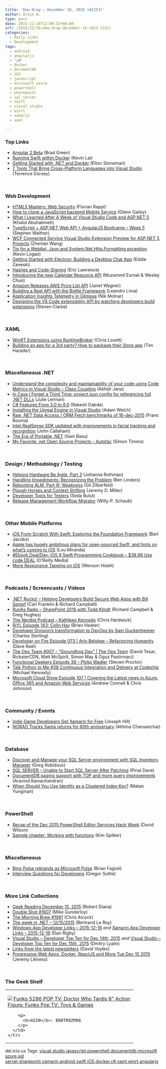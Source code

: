 ```yaml
---
title: 'Dew Drop – December 16, 2015 (#2153)'
author: Alvin A.
type: post
date: 2015-12-16T13:09:53+00:00
url: /2015/12/16/dew-drop-december-16-2015-2153/
categories:
  - Daily Links
  - Development
tags:
  - android
  - angularjs
  - 'c#'
  - docker
  - documentdb
  - iOS
  - javascript
  - microsoft azure
  - powershell
  - sharepoint
  - sql server
  - swift
  - visual studio
  - winrt
  - xamarin
  - xaml

---
```

### <a name="top"></a>Top Links

  * <a href="http://angularjs.blogspot.com/2015/12/angular-2-beta.html" target="_blank">Angular 2 Beta</a> (Brad Green)
  * <a href="https://developer.ibm.com/swift/2015/12/15/running-swift-within-docker/" target="_blank">Running Swift within Docker</a> (Kevin Lai)
  * <a href="https://blogs.msdn.microsoft.com/mvpawardprogram/2015/12/15/getting-started-with-net-and-docker/" target="_blank">Getting Started with .NET and Docker</a> (Elton Stoneman)
  * <a href="https://visualstudiomagazine.com/articles/2015/12/01/7-tools.aspx" target="_blank">7 Tools That Bring Cross-Platform Languages into Visual Studio</a> (Terrence Dorsey)

&nbsp;

### <a name="web"></a>Web Development

  * <a href="http://code.tutsplus.com/tutorials/html5-mastery-web-security--cms-24846" target="_blank">HTML5 Mastery: Web Security</a> (Florian Rappl)
  * <a href="http://blogs.msdn.com/b/writingdata_services/archive/2015/12/15/how-to-clone-a-javascript-backend-mobile-service.aspx?WT.mc_id=DX_MVP4025064" target="_blank">How to clone a JavaScript backend Mobile Service</a> (Glenn Gailey)
  * <a href="http://www.khalidabuhakmeh.com/what-i-learned-after-a-week-of-visual-studio-code-and-asp-net-5" target="_blank">What I Learned After A Week of Visual Studio Code and ASP.NET 5</a> (Khalid Abuhakmeh)
  * <a href="http://feedproxy.google.com/~r/StephenWalther/~3/e8KjLw4MPFg/typescript-asp-net-web-api-angularjs-bootcamp-week-5" target="_blank">TypeScript + ASP.NET Web API + AngularJS Bootcamp – Week 5</a> (Stephen Walther)
  * <a href="http://blogs.msdn.com/b/webdev/archive/2015/12/15/wcf-connected-service-visual-studio-extension-preview-for-asp-net-5-projects.aspx?WT.mc_id=DX_MVP4025064" target="_blank">WCF Connected Service Visual Studio Extension Preview for ASP.NET 5 Projects</a> (Zhenlan Wang)
  * <a href="http://feedproxy.google.com/~r/geekswithblogs/~3/7hK15qmh8CU/tip-for-a-webapi-json-and-system.net.http.formatting-exception.aspx" target="_blank">Tip for a WebApi, Json and System.Net.Http.Formatting exception</a> (Kevin Logan)
  * <a href="http://twilioinc.wpengine.com/2015/12/getting-started-with-electron-building-a-desktop-chat-app.html" target="_blank">Getting Started with Electron: Building a Desktop Chat App</a> (Eddie Zaneski)
  * <a href="http://textslashplain.com/2015/12/15/hashes-and-code-signing/" target="_blank">Hashes and Code-Signing</a> (Eric Lawrence)
  * <a href="http://feedproxy.google.com/~r/GDBcode/~3/yErcqLlRjX0/introducing-new-calendar-resource-api.html" target="_blank">Introducing the new Calendar Resource API</a> (Muzammil Esmail & Wesley Chun)
  * <a href="http://feedproxy.google.com/~r/ProgrammableWeb/~3/zrZYM6VZ02I/15" target="_blank">Amazon Releases AWS Price List API</a> (Janet Wagner)
  * <a href="http://www.toptal.com/bottle/building-a-rest-api-with-bottle-framework" target="_blank">Building a Rest API with the Bottle Framework</a> (Leandro Lima)
  * <a href="http://feeds.getglimpse.com/~r/getglimpse/~3/FEAG_2jc0K4/" target="_blank">Application Insights Telemetry in Glimpse</a> (Nik Molnar)
  * <a href="http://blogs.msdn.com/b/vscode/archive/2015/12/15/designing-the-vs-code-extensibility-api-by-watching-developers-build-extensions.aspx?WT.mc_id=DX_MVP4025064" target="_blank">Designing the VS Code extensibility API by watching developers build extensions</a> (Steven Clarke)

&nbsp;

### <a name="silverlight"></a>XAML

  * <a href="http://www.lovettsoftware.com/LovettSoftware/post/2015/12/15/WinRT-Service-Sample.aspx" target="_blank">WinRT Extensions using RuntimeBroker</a> (Chris Lovett)
  * <a href="https://blogs.windows.com/buildingapps/2015/12/15/building-an-app-for-a-3rd-party-how-to-package-their-store-app/?WT.mc_id=DX_MVP4025064" target="_blank">Building an app for a 3rd party? How to package their Store app</a> (Tim Harader)

&nbsp;

### <a name="dotnet"></a>Miscellaneous .NET

  * <a href="http://dailydotnettips.com/2015/12/15/understand-the-complexity-and-maintainability-of-your-code-using-code-metrics-in-visual-studio-class-coupling/" target="_blank">Understand the complexity and maintainability of your code using Code Metrics in Visual Studio – Class Coupling</a> (Abhijit Jana)
  * <a href="http://thedatafarm.com/asp-net/in-case-i-forget-a-third-time-project-json-config-for-referencing-full-net-dlls/" target="_blank">In Case I Forget a Third Time: project.json config for referencing full .NET DLLs</a> (Julie Lerman)
  * <a href="http://www.c-sharpcorner.com/UploadFile/a53a38/C-Sharp-features-from-3-0-to-6-0/" target="_blank">C# Features From 3.0 to 6.0</a> (Rakesh Dabde)
  * <a href="http://blogs.msdn.com/b/visualstudio/archive/2015/12/15/installing-the-unreal-engine-in-visual-studio.aspx?WT.mc_id=DX_MVP4025064" target="_blank">Installing the Unreal Engine in Visual Studio</a> (Adam Welch)
  * <a href="http://feedproxy.google.com/~r/FransBouma/~3/2jQxUQ3K_oA/raw-net-data-access-orm-fetch-benchmarks-of-16-dec-2015" target="_blank">Raw .NET Data Access / ORM Fetch benchmarks of 16-dec-2015</a> (Frans Bouma)
  * <a href="http://feedproxy.google.com/~r/wmexperts/~3/-PPO3ryVvBg/story01.htm" target="_blank">Intel RealSense SDK updated with improvements in facial tracking and recognition</a> (John Callaham)
  * <a href="http://developer.telerik.com/featured/the-era-of-portable-net/" target="_blank">The Era of Portable .NET</a> (Sam Basu)
  * <a href="http://feedproxy.google.com/~r/CanDevs/~3/vM_fw3tcbF4/my-favorite-net-open-source-projects-autofac.aspx" target="_blank">My Favorite .net Open Source Projects – Autofac</a> (Simon Timms)

&nbsp;

### <a name="design"></a>Design / Methodology / Testing

  * <a href="http://feedproxy.google.com/~r/ManagingProductDevelopment/~3/nPyze7UgiIc/" target="_blank">Helping Hardware Be Agile, Part 3</a> (Johanna Rothman)
  * <a href="http://www.benlinders.com/2015/handling-impediments-recognizing-problem/" target="_blank">Handling Impediments: Recognizing the Problem</a> (Ben Linders)
  * <a href="http://feedproxy.google.com/~r/gilzilberfeld/~3/QoO0kI_PlCY/rebooting-alm-part-iii-weakness.html" target="_blank">Rebooting ALM, Part III: Weakness</a> (Gil Zilberfeld)
  * <a href="http://jeremydmiller.com/2015/12/15/plough-horses-and-context-shifting/" target="_blank">Plough Horses and Context Shifting</a> (Jeremy D. Miller)
  * <a href="http://blog.scottlogic.com/2015/12/16/devTools.html" target="_blank">Developer Tools for Testers</a> (Seda Bulut)
  * <a href="http://blogs.msdn.com/b/visualstudioalm/archive/2015/12/15/release-management-workflow-migrator.aspx?WT.mc_id=DX_MVP4025064" target="_blank">Release Management Workflow Migrator</a> (Willy-P. Schaub)

&nbsp;

### <a name="mobile"></a>Other Mobile Platforms

  * <a href="http://code.tutsplus.com/tutorials/ios-from-scratch-with-swift-exploring-the-foundation-framework--cms-25155" target="_blank">iOS From Scratch With Swift: Exploring the Foundation Framework</a> (Bart Jacobs)
  * <a href="http://loumiranda.com/2015/12/15/apple-has-hugely-ambitious-plans-for-open-sourced-swift-and-hints-on-whats-coming-to-ios/" target="_blank">Apple has hugely ambitious plans for open-sourced Swift, and hints on what’s coming to iOS</a> (Lou Miranda)
  * <a href="http://feedproxy.google.com/~r/oreilly/news/~3/rRYcVuw2MjM/0636920044338.do" target="_blank">#Ebook Deal/Day: iOS 9 Swift Programming Cookbook &#8211; $38.99 Use code DEAL</a> (O&#8217;Reilly Media)
  * <a href="https://webkit.org/blog/5610/more-responsive-tapping-on-ios/" target="_blank">More Responsive Tapping on iOS</a> (Wenson Hsieh)

&nbsp;

### <a name="podcasts"></a>Podcasts / Screencasts / Videos

  * <a href="http://www.dotnetrocks.com/default.aspx?ShowNum=1231" target="_blank">.NET Rocks! &#8211; Helping Developers Build Secure Web Apps with Bill Sempf</a> (Carl Franklin & Richard Campbell)
  * <a href="http://feedproxy.google.com/~r/RunaAsRadioWma/~3/n9ttv3j_y6k/default.aspx" target="_blank">RunAs Radio &#8211; SharePoint 2016 with Todd Klindt</a> (Richard Campbell & Greg Hughes)
  * <a href="http://nerdist.libsyn.com/kathleen-kennedy" target="_blank">The Nerdist Podcast &#8211; Kathleen Kennedy</a> (Chris Hardwick)
  * <a href="http://riyl.podbean.com/e/episode-143-colin-hay/" target="_blank">RiYL Episode 143: Colin Hay</a> (Brian Heater)
  * <a href="http://blogs.msdn.com/b/visualstudioalm/archive/2015/12/15/developer-division-s-transformation-to-devops-by-sam-guckenheimer.aspx?WT.mc_id=DX_MVP4025064" target="_blank">Developer Division’s transformation to DevOps by Sam Guckenheimer</a> (Charles Sterling)
  * <a href="http://feedproxy.google.com/~r/developeronfire/~3/LIEISyqFiA8/arlo-belshee-refactoring-humanity" target="_blank">Developer on Fire Episode 073 | Arlo Belshee &#8211; Refactoring Humanity</a> (Dave Rael)
  * <a href="https://channel9.msdn.com/Shows/The-Ops-Team/The-Ops-Team-007-Groundhog-Day?WT.mc_id=DX_MVP4025064" target="_blank">The Ops Team #007 &#8211; &#8220;Groundhog Day&#8221; | The Ops Team</a> (David Tesar, RicksterCDN, Matt McSpirit, Simon May & Oguz Pastirmaci)
  * <a href="http://www.functionalgeekery.com/functional-geekery-episode-39-philip-wadler/" target="_blank">Functional Geekery Episode 39 – Philip Wadler</a> (Steven Proctor)
  * <a href="http://talkpython.fm/episodes/show/38" target="_blank">Talk Python to Me #38 Continuous Integration and Delivery at Codeship</a> (Michael Kennedy)
  * <a href="http://feeds.microsoftcloudshow.com/~r/microsoftcloudshowepisodes/~3/1ZNaYvzdPss/107-covering-the-latest-news-in-azure-office-365-and-amazon-web-services" target="_blank">Microsoft Cloud Show Episode 107 | Covering the Latest news in Azure, Office 365 and Amazon Web Services</a> (Andrew Connell & Chris Johnson)

&nbsp;

### <a name="events"></a>Community / Events

  * <a href="https://blog.xamarin.com/indie-game-developers-get-xamarin-for-free/" target="_blank">Indie Game Developers Get Xamarin for Free</a> (Joseph Hill)
  * <a href="http://blogs.microsoft.com/firehose/2015/12/15/norad-tracks-santa-returns-for-60th-anniversary/" target="_blank">NORAD Tracks Santa returns for 60th anniversary</a> (Athima Chansanchai)

&nbsp;

### <a name="sql"></a>Database

  * <a href="http://feedproxy.google.com/~r/MSSQLTips-LatestSqlServerTips/~3/rhD5KBD7Ixs/tip.asp" target="_blank">Discover and Manage your SQL Server environment with SQL Inventory Manager</a> (Greg Robidoux)
  * <a href="http://blog.sqlauthority.com/2015/12/16/sql-server-unable-to-start-sql-server-after-patching/" target="_blank">SQL SERVER – Unable to Start SQL Server After Patching</a> (Pinal Dave)
  * <a href="https://azure.microsoft.com/blog/documentdb-paging-support-with-top-and-more-query-improvements/" target="_blank">DocumentDB paging support with TOP and more query improvements</a> (Aravind Ramachandran)
  * <a href="http://www.madeiradata.com/use-identity-clustered-index-key/" target="_blank">When Should You Use Identity as a Clustered Index Key?</a> (Matan Yungman)

&nbsp;

### <a name="ps"></a>PowerShell

  * <a href="http://powershell.org/wp/2015/12/15/recap-of-the-dec-2015-powershell-editor-services-hack-week/" target="_blank">Recap of the Dec 2015 PowerShell Editor Services Hack Week</a> (David Wilson)
  * <a href="http://blogs.msdn.com/b/microsoft_press/archive/2015/12/15/sample-chapter-working-with-functions.aspx?WT.mc_id=DX_MVP4025064" target="_blank">Sample chapter: Working with functions</a> (Kim Spilker)

&nbsp;

### <a name="misc"></a>Miscellaneous

  * <a href="http://feeds.betanews.com/~r/bn/~3/icF7URLlSp4/" target="_blank">Bing Pulse rebrands as Microsoft Pulse</a> (Brian Fagioli)
  * <a href="http://gregorsuttie.com/2015/12/15/interview-questions-for-developers/" target="_blank">Interview Questions for Developers</a> (Gregor Suttie)

&nbsp;

### <a name="links"></a>More Link Collections

  * <a href="http://feeds.regulargeek.com/~r/RegularGeek/~3/gH2b3xOwtTs/" target="_blank">Geek Reading December 15, 2015</a> (Robert Diana)
  * <a href="http://afreshcup.com/home/2015/12/16/double-shot-1607.html" target="_blank">Double Shot #1607</a> (Mike Gunderloy)
  * <a href="http://feedproxy.google.com/~r/ReflectivePerspective/~3/Dxrn30BTI38/" target="_blank">The Morning Brew #1991</a> (Chris Alcock)
  * <a href="http://blogs.msdn.com/b/dotnet/archive/2015/12/15/the-week-in-net-12-15-2015.aspx?WT.mc_id=DX_MVP4025064" target="_blank">The week in .NET &#8211; 12/15/2015</a> (Bertrand Le Roy)
  * <a href="http://windowsappdev.com/2015/12/windows-app-developer-links-2015-12-16/" target="_blank">Windows App Developer Links &#8211; 2015-12-16</a> _and_ <a href="http://allaboutxamarin.com/2015/12/xamarin-app-developer-links-2015-12-16/" target="_blank">Xamarin App Developer Links &#8211; 2015-12-16</a> (Dan Rigby)
  * <a href="http://www.lyalin.com/2015/12/15/visual-studio-developer-top-ten-for-dec-14th-2015/" target="_blank">Visual Studio – Developer Top Ten for Dec 14th, 2015</a> _and_ <a href="http://www.lyalin.com/2015/12/15/visual-studio-developer-top-ten-for-dec-15th-2015/" target="_blank">Visual Studio – Developer Top Ten for Dec 15th, 2015</a> (Dmitry Lyalin)
  * <a href="http://www.davevoyles.com/links-from-the-latest-newsletters/" target="_blank">Links from the latest newsletters</a> (David Voyles)
  * <a href="http://feedproxy.google.com/~r/CSharperImage/~3/yFExvG58QnU/posts-covering-progressive-web-apps.html" target="_blank">Progressive Web Apps, Docker, ReactJS and More Tue Dec 15 2015</a> (Jeremy Likness)

&nbsp;

### <a name="shelf"></a>The Geek Shelf

<div id="scid:7dc1bd33-94bd-46fd-a20b-0131235bcd47:fe918787-6e3d-4e53-bbb8-bdcad66f7bf4" class="wlWriterEditableSmartContent" style="float: none; padding-bottom: 0px; padding-top: 0px; padding-left: 0px; margin: 0px; display: inline; padding-right: 0px">
  <table cellspacing="0" cellpadding="2" width="400" border="0" unselectable="on">
    <tr>
      <td valign="top" width="400">
        <p>
          <a title="Funko 5286 POP TV: Doctor Who Tardis 6&quot; Action Figure: Funko Pop TV: Toys & Games" href="http://www.amazon.com/exec/obidos/ASIN/B00TR8ZM86/amavin-20"><img data-recalc-dims="1" decoding="async" src="https://i0.wp.com/images.amazon.com/images/P/B00TR8ZM86.01.MZZZZZZZ.jpg?w=660" border="0" align="left" style="float:left" />Funko 5286 POP TV: Doctor Who Tardis 6" Action Figure: Funko Pop TV: Toys & Games</a>
        </p>
        
        <p>
          <b>ASIN</b>: B00TR8ZM86
        </p>
      </td>
    </tr>
  </table>
</div>

<div id="scid:0767317B-992E-4b12-91E0-4F059A8CECA8:0806972c-f996-4678-884a-6ecdc5f11dfe" class="wlWriterEditableSmartContent" style="float: none; padding-bottom: 0px; padding-top: 0px; padding-left: 0px; margin: 0px; display: inline; padding-right: 0px">
  del.icio.us Tags: <a href="http://del.icio.us/popular/visual+studio" rel="tag">visual studio</a>,<a href="http://del.icio.us/popular/javascript" rel="tag">javascript</a>,<a href="http://del.icio.us/popular/powershell" rel="tag">powershell</a>,<a href="http://del.icio.us/popular/documentdb" rel="tag">documentdb</a>,<a href="http://del.icio.us/popular/microsoft+azure" rel="tag">microsoft azure</a>,<a href="http://del.icio.us/popular/sql+server" rel="tag">sql server</a>,<a href="http://del.icio.us/popular/sharepoint" rel="tag">sharepoint</a>,<a href="http://del.icio.us/popular/xamarin" rel="tag">xamarin</a>,<a href="http://del.icio.us/popular/android" rel="tag">android</a>,<a href="http://del.icio.us/popular/swift" rel="tag">swift</a>,<a href="http://del.icio.us/popular/iOS" rel="tag">iOS</a>,<a href="http://del.icio.us/popular/docker" rel="tag">docker</a>,<a href="http://del.icio.us/popular/c%23" rel="tag">c#</a>,<a href="http://del.icio.us/popular/xaml" rel="tag">xaml</a>,<a href="http://del.icio.us/popular/winrt" rel="tag">winrt</a>,<a href="http://del.icio.us/popular/angularjs" rel="tag">angularjs</a>
</div>